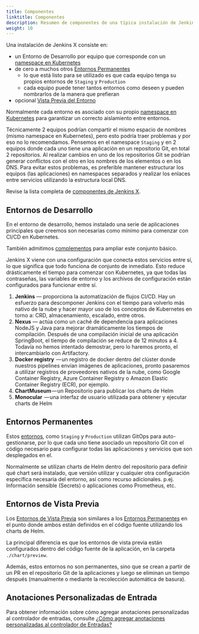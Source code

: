 ```yaml
---
title: Componentes
linktitle: Componentes
description: Resumen de componentes de una típica instalación de Jenkins X
weight: 10
---
```


Una instalación de Jenkins X consiste en:

* un Entorno de Desarrollo por equipo que corresponde con un [namespace en Kubernetes](https://kubernetes.io/docs/concepts/overview/working-with-objects/namespaces/)
* de cero a muchos otros [Entornos Permanentes](/es/about/concepts/features/#entornos)
  * lo que está listo para se utilizado es que cada equipo tenga su propios entornos de `Staging` y `Production`
  * cada equipo puede tener tantos entornos como deseen y pueden nombrarlos de la manera que prefieran
* opcional [Vista Previa del Entorno](/es/about/concepts/features/#entornos-de-vista-previa)

Normalmente cada entorno es asociado con su propio [namespace en Kubernetes](https://kubernetes.io/docs/concepts/overview/working-with-objects/namespaces/) para garantizar un correcto aislamiento entre entornos.

Técnicamente 2 equipos podrían compartir el mismo espacio de nombres (mismo namespace en Kubernetes), pero esto podría traer problemas y por eso no lo recomendamos. Pensemos en el namespace `Staging` y en 2 equipos donde cada uno tiene una aplicación en un repositorio Git, en total 2 repositorios. Al realizar cambios en uno de los repositorios Git se podrían generar conflictos con el otro en los nombres de los elementos o en los DNS. Para evitar estos problemas, es preferible mantener estructurar los equipos (las aplicaciones) en namespaces separados y realizar los enlaces entre servicios utilizando la estructura local DNS.

Revise la lista completa de [componentes de Jenkins X](/docs/reference/components/).

## Entornos de Desarrollo

En el entorno de desarrollo, hemos instalado una serie de aplicaciones principales que creemos son necesarias como mínimo para comenzar con CI/CD en Kubernetes.

También admitimos [complementos](/es/about/concepts/features/#aplicaciones) para ampliar este conjunto básico.

Jenkins X viene con una configuración que conecta estos servicios entre sí, lo que significa que todo funciona de conjunto de inmediato. Esto reduce drásticamente el tiempo para comenzar con Kubernetes, ya que todas las contraseñas, las variables de entorno y los archivos de configuración están configurados para funcionar entre sí.

1. __Jenkins__ — proporciona la automatización de flujos CI/CD. Hay un esfuerzo para descomponer Jenkins con el tiempo para volverlo más nativo de la nube y hacer mayor uso de los conceptos de Kubernetes en torno a: CRD, almacenamiento, escalado, entre otros.
2. __Nexus__ — actúa como un caché de dependencia para aplicaciones NodeJS y Java para mejorar dramáticamente los tiempos de compilación. Después de una compilación inicial de una aplicación SpringBoot, el tiempo de compilación se reduce de 12 minutos a 4. Todavía no hemos intentado demostrar, pero lo haremos pronto, el intercambiarlo con Artifactory.
3. __Docker registry__  — un registro de docker dentro del clúster donde nuestros pipelines envían imágenes de aplicaciones, pronto pasaremos a utilizar registros de proveedores nativos de la nube, como Google Container Registry, Azure Container Registry o Amazon Elastic Container Registry (ECR), por ejemplo.
4. __ChartMuseum__ — un Repositorio para publicar los charts de Helm
5. __Monocular__  — una interfaz de usuario utilizada para obtener y ejecutar charts de Helm

## Entornos Permanentes

Estos [entornos](/es/about/concepts/features/#entornos), como `Staging` y `Production` utilizan GitOps para auto-gestionarse, por lo que cada uno tiene asociado un repositorio Git con el código necesario para configurar todas las aplicaciones y servicios que son desplegados en el.

Normalmente se utilizan charts de Helm dentro del repositorio para definir qué chart será instalado, que versión utilizar y cualquier otra configuración específica necesaria del entorno, así como recurso adicionales. p.ej. Información sensible (Secrets) o aplicaciones como Prometheus, etc.

## Entornos de Vista Previa

Los [Entornos de Vista Previa](/es/about/concepts/features/#entornos-de-vista-previa) son similares a los [Entornos Permanentes](/es/about/concepts/features/#entornos) en el punto donde ambos están definidos en el código fuente utilizando los charts de Helm.

La principal diferencia es que los entornos de vista previa están configurados dentro del código fuente de la aplicación, en la carpeta `./chart/preview`.

Además, estos entornos no son permanentes, sino que se crean a partir de un PR en el repositorio Git de la aplicaciones y luego se eliminan un tiempo después (manualmente o mediante la recolección automática de basura).

## Anotaciones Personalizadas de Entrada

Para obtener información sobre cómo agregar anotaciones personalizadas al controlador de entradas, consulte [¿Cómo agregar anotaciones personalizadas al controlador de Entradas?](/docs/resources/guides/using-jx/faq/#how-to-add-custom-annotations-to-ingress-controller)